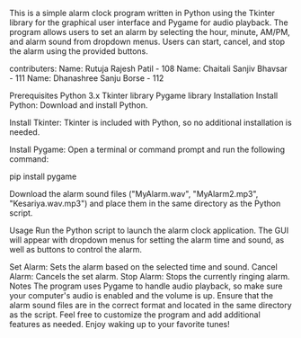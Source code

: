 This is a simple alarm clock program written in Python using the Tkinter library for the graphical user interface and Pygame for audio playback. The program allows users to set an alarm by selecting the hour, minute, AM/PM, and alarm sound from dropdown menus. Users can start, cancel, and stop the alarm using the provided buttons.

contributers:
Name: Rutuja Rajesh Patil - 108
Name: Chaitali Sanjiv Bhavsar - 111
Name: Dhanashree Sanju Borse - 112

Prerequisites Python 3.x Tkinter library Pygame library Installation Install Python: Download and install Python.

Install Tkinter: Tkinter is included with Python, so no additional installation is needed.

Install Pygame: Open a terminal or command prompt and run the following command:

pip install pygame

Download the alarm sound files ("MyAlarm.wav", "MyAlarm2.mp3", "Kesariya.wav.mp3") and place them in the same directory as the Python script.

Usage Run the Python script to launch the alarm clock application. The GUI will appear with dropdown menus for setting the alarm time and sound, as well as buttons to control the alarm.

Set Alarm: Sets the alarm based on the selected time and sound. Cancel Alarm: Cancels the set alarm. Stop Alarm: Stops the currently ringing alarm. Notes The program uses Pygame to handle audio playback, so make sure your computer's audio is enabled and the volume is up. Ensure that the alarm sound files are in the correct format and located in the same directory as the script. Feel free to customize the program and add additional features as needed. Enjoy waking up to your favorite tunes!
